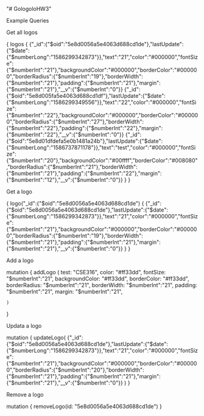 "# GologoloHW3" 

Example Queries

Get all logos

{
    logos {
        {"_id":{"$oid":"5e8d0056a5e4063d688cd1de"},"lastUpdate":{"$date":{"$numberLong":"1586299342873"}},"text":"21","color":"#000000","fontSize":{"$numberInt":"21"},"backgroundColor":"#000000","borderColor":"#000000","borderRadius":{"$numberInt":"19"},"borderWidth":{"$numberInt":"21"},"padding":{"$numberInt":"21"},"margin":{"$numberInt":"21"},"__v":{"$numberInt":"0"}}
        {"_id":{"$oid":"5e8d005fa5e4063d688cd1df"},"lastUpdate":{"$date":{"$numberLong":"1586299349556"}},"text":"22","color":"#000000","fontSize":{"$numberInt":"22"},"backgroundColor":"#000000","borderColor":"#000000","borderRadius":{"$numberInt":"27"},"borderWidth":{"$numberInt":"22"},"padding":{"$numberInt":"22"},"margin":{"$numberInt":"22"},"__v":{"$numberInt":"0"}}
        {"_id":{"$oid":"5e8d01dfdefa5e0b1481a24b"},"lastUpdate":{"$date":{"$numberLong":"1586737871178"}},"text":"test","color":"#000000","fontSize":{"$numberInt":"20"},"backgroundColor":"#00ffff","borderColor":"#008080","borderRadius":{"$numberInt":"21"},"borderWidth":{"$numberInt":"21"},"padding":{"$numberInt":"22"},"margin":{"$numberInt":"12"},"__v":{"$numberInt":"0"}}
    }
}

Get a logo

{
    logo("_id":{"$oid":"5e8d0056a5e4063d688cd1de") {
        {"_id":{"$oid":"5e8d0056a5e4063d688cd1de"},"lastUpdate":{"$date":{"$numberLong":"1586299342873"}},"text":"21","color":"#000000","fontSize":{"$numberInt":"21"},"backgroundColor":"#000000","borderColor":"#000000","borderRadius":{"$numberInt":"19"},"borderWidth":{"$numberInt":"21"},"padding":{"$numberInt":"21"},"margin":{"$numberInt":"21"},"__v":{"$numberInt":"0"}}
    }
}


Add a logo

mutation {
    addLogo (
        test: "CSE316",
        color: "#ff33dd",
        fontSize: "$numberInt":"21",
        backgroundColor: "#ff33dd",
        borderColor: "#ff33dd",
        borderRadius: "$numberInt":"21",
        borderWidth: "$numberInt":"21",
        padding: "$numberInt":"21",
        margin: "$numberInt":"21",
        
    )
}

Updata a logo

mutation {
    updateLogo(
        {"_id":{"$oid":"5e8d0056a5e4063d688cd1de"},"lastUpdate":{"$date":{"$numberLong":"1586299342873"}},"text":"21","color":"#000000","fontSize":{"$numberInt":"21"},"backgroundColor":"#000000","borderColor":"#000000","borderRadius":{"$numberInt":"20"},"borderWidth":{"$numberInt":"21"},"padding":{"$numberInt":"21"},"margin":{"$numberInt":"21"},"__v":{"$numberInt":"0"}}
    )
}

Remove a logo 

mutation {
    removeLogo(id: "5e8d0056a5e4063d688cd1de")
}
